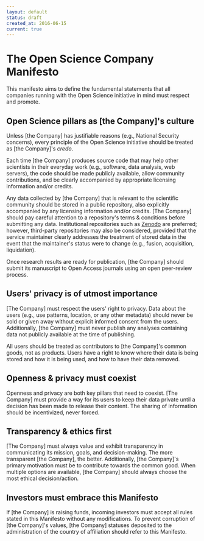 ```yaml
---
layout: default
status: draft
created_at: 2016-06-15
current: true
---
```


The Open Science Company Manifesto
==================================

This manifesto aims to define the fundamental statements that all companies
running with the Open Science initiative in mind must respect and promote.

## Open Science pillars as [the Company]'s culture

Unless [the Company] has justifiable reasons (e.g., National Security concerns),
every principle of the Open Science initiative should be treated as
[the Company]'s *credo*.

Each time [the Company] produces source code that may help other scientists in
their everyday work (e.g., software, data analysis, web servers), the code
should be made publicly available, allow community contributions, and be clearly
accompanied by appropriate licensing information and/or credits.

Any data collected by [the Company] that is relevant to the scientific community
should be stored in a public repository, also explicitly accompanied by any
licensing information and/or credits. [The Company] should pay careful attention
to a repository's terms & conditions before submitting any data. Institutional
repositories such as [Zenodo](https://zenodo.org) are preferred; however,
third-party repositories may also be considered, provided that the service
maintainer clearly addresses the treatment of stored data in the event that the
maintainer's status were to change (e.g., fusion, acquisition, liquidation).

Once research results are ready for publication, [the Company] should submit its
manuscript to Open Access journals using an open peer-review process.

## Users' privacy is of utmost importance

[The Company] must respect the users' right to privacy. Data about the users
(e.g., use patterns, location, or any other metadata) should never be sold or
given away without explicit informed consent from the users. Additionally,
[the Company] must never publish any analyses containing data not publicly
available at the time of publishing.

All users should be treated as contributors to [the Company]'s common goods, not
as products. Users have a right to know where their data is being stored and how
it is being used, and how to have their data removed.

## Openness & privacy must coexist

Openness and privacy are both key pillars that need to coexist. [The Company]
must provide a way for its users to keep their data private until a decision has
been made to release their content. The sharing of information should be
incentivized, never forced.

## Transparency & ethics first

[The Company] must always value and exhibit transparency in communicating its
mission, goals, and decision-making. The more transparent [the Company], the
better. Additionally, [the Company]'s primary motivation must be to contribute
towards the common good. When multiple options are available, [the Company]
should always choose the most ethical decision/action.

## Investors must embrace this Manifesto

If [the Company] is raising funds, incoming investors must accept all rules
stated in this Manifesto without any modifications. To prevent corruption of
[the Company]'s values, [the Company] statuses deposited to the administration
of the country of affiliation should refer to this Manifesto.
